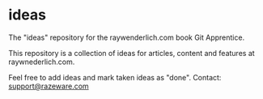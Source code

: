# ideas
The "ideas" repository for the raywenderlich.com book Git Apprentice.

This repository is a collection of ideas for articles, content and features at raywnederlich.com.

Feel free to add ideas and mark taken ideas as "done".
Contact: support@razeware.com
